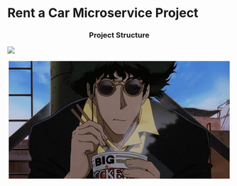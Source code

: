 # Rent a Car Microservice Project


<h3 align="center">Project Structure</h3>
<img src="../rent-a-car-microservice/zimages/img_2.png" />


<p align="center">
  <img src="zimages/anime-eating.gif" alt="animated" />
</p>

